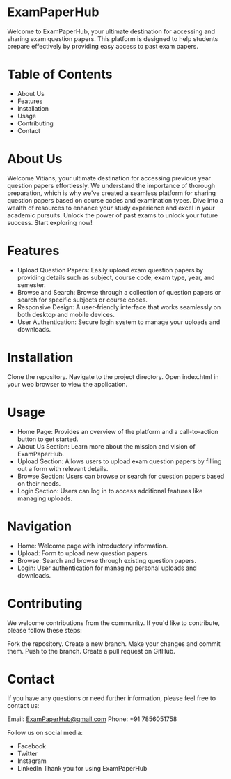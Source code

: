 # ExamPaperHub
Welcome to ExamPaperHub, your ultimate destination for accessing and sharing exam question papers. This platform is designed to help students prepare effectively by providing easy access to past exam papers.

# Table of Contents
- About Us
- Features
- Installation
- Usage
- Contributing
- Contact
# About Us
Welcome Vitians, your ultimate destination for accessing previous year question papers effortlessly. We understand the importance of thorough preparation, which is why we've created a seamless platform for sharing question papers based on course codes and examination types. Dive into a wealth of resources to enhance your study experience and excel in your academic pursuits. Unlock the power of past exams to unlock your future success. Start exploring now!

# Features
- Upload Question Papers: Easily upload exam question papers by providing details such as subject, course code, exam type, year, and semester.
- Browse and Search: Browse through a collection of question papers or search for specific subjects or course codes.
- Responsive Design: A user-friendly interface that works seamlessly on both desktop and mobile devices.
- User Authentication: Secure login system to manage your uploads and downloads.
# Installation
Clone the repository.
Navigate to the project directory.
Open index.html in your web browser to view the application.
# Usage
- Home Page: Provides an overview of the platform and a call-to-action button to get started.
- About Us Section: Learn more about the mission and vision of ExamPaperHub.
- Upload Section: Allows users to upload exam question papers by filling out a form with relevant details.
- Browse Section: Users can browse or search for question papers based on their needs.
- Login Section: Users can log in to access additional features like managing uploads.
# Navigation
- Home: Welcome page with introductory information.
- Upload: Form to upload new question papers.
- Browse: Search and browse through existing question papers.
- Login: User authentication for managing personal uploads and downloads.
# Contributing
We welcome contributions from the community. If you'd like to contribute, please follow these steps:

Fork the repository.
Create a new branch.
Make your changes and commit them.
Push to the branch.
Create a pull request on GitHub.


# Contact
If you have any questions or need further information, please feel free to contact us:

Email: ExamPaperHub@gmail.com
Phone: +91 7856051758

Follow us on social media:

- Facebook
- Twitter
- Instagram
- LinkedIn
Thank you for using ExamPaperHub
